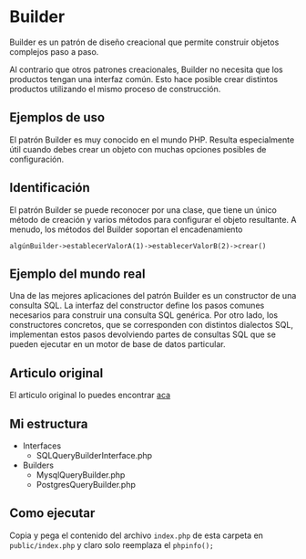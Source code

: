 # Builder

Builder es un patrón de diseño creacional que permite construir objetos complejos paso a paso.

Al contrario que otros patrones creacionales, Builder no necesita que los productos tengan una interfaz común. Esto hace posible crear distintos productos utilizando el mismo proceso de construcción.

## Ejemplos de uso

El patrón Builder es muy conocido en el mundo PHP. Resulta especialmente útil cuando debes crear un objeto con muchas opciones posibles de configuración.

## Identificación

El patrón Builder se puede reconocer por una clase, que tiene un único método de creación y varios métodos para configurar el objeto resultante. A menudo, los métodos del Builder soportan el encadenamiento 

`algúnBuilder->establecerValorA(1)->establecerValorB(2)->crear()`

## Ejemplo del mundo real

Una de las mejores aplicaciones del patrón Builder es un constructor de una consulta SQL. La interfaz del constructor define los pasos comunes necesarios para construir una consulta SQL genérica. Por otro lado, los constructores concretos, que se corresponden con distintos dialectos SQL, implementan estos pasos devolviendo partes de consultas SQL que se pueden ejecutar en un motor de base de datos particular.

## Articulo original

El articulo original lo puedes encontrar [aca](https://refactoring.guru/es/design-patterns/builder/php/example#lang-features)

## Mi estructura

- Interfaces
    - SQLQueryBuilderInterface.php
- Builders
    - MysqlQueryBuilder.php
    - PostgresQueryBuilder.php

## Como ejecutar

Copia y pega el contenido del archivo `index.php` de esta carpeta en `public/index.php` y claro solo reemplaza el `phpinfo();`